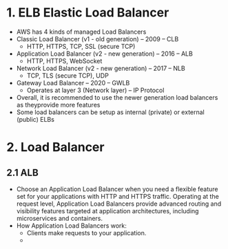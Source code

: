 # 1. ELB Elastic Load Balancer
- AWS has 4 kinds of managed Load Balancers
- Classic Load Balancer (v1 - old generation) – 2009 – CLB
  - HTTP, HTTPS, TCP, SSL (secure TCP)
- Application Load Balancer (v2 - new generation) – 2016 – ALB
  - HTTP, HTTPS, WebSocket
- Network Load Balancer (v2 - new generation) – 2017 – NLB
  - TCP, TLS (secure TCP), UDP
- Gateway Load Balancer – 2020 – GWLB
  - Operates at layer 3 (Network layer) – IP Protocol
- Overall, it is recommended to use the newer generation load balancers as theyprovide more features
- Some load balancers can be setup as internal (private) or external (public) ELBs

# 2. Load Balancer
## 2.1 ALB
- Choose an Application Load Balancer when you need a flexible feature set for your applications with HTTP and HTTPS traffic. Operating at the request level, Application Load Balancers provide advanced routing and visibility features targeted at application architectures, including microservices and containers.
- How Application Load Balancers work:
  - Clients make requests to your application.
  - 

